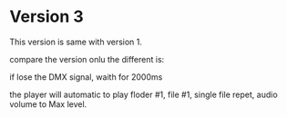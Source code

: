 # Version 3

This version is same with version 1.

compare the version onlu the different is:

if lose the DMX signal, waith for 2000ms

the player will automatic to play floder #1, file #1, single file repet, audio volume to Max level.
